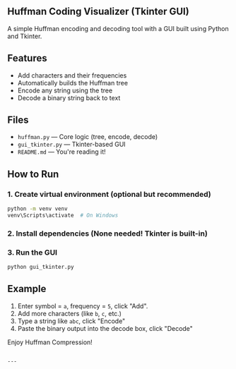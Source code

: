 
## Huffman Coding Visualizer (Tkinter GUI)

A simple Huffman encoding and decoding tool with a GUI built using Python and Tkinter.

## Features

- Add characters and their frequencies
- Automatically builds the Huffman tree
- Encode any string using the tree
- Decode a binary string back to text

## Files

- `huffman.py` — Core logic (tree, encode, decode)
- `gui_tkinter.py` — Tkinter-based GUI
- `README.md` — You're reading it!

## How to Run

### 1. Create virtual environment (optional but recommended)

```bash
python -m venv venv
venv\Scripts\activate  # On Windows
````

### 2. Install dependencies (None needed! Tkinter is built-in)

### 3. Run the GUI

```bash
python gui_tkinter.py
```

## Example

1. Enter symbol = `a`, frequency = `5`, click "Add".
2. Add more characters (like `b`, `c`, etc.)
3. Type a string like `abc`, click "Encode"
4. Paste the binary output into the decode box, click "Decode"

Enjoy Huffman Compression!

```

---


